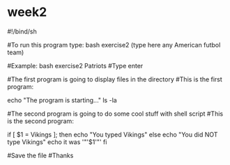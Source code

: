 # week2

#!/bind/sh

#To run this program type: bash exercise2 (type here any American futbol team)

#Example: bash exercise2 Patriots
#Type enter

#The first program is going to display files in the directory
#This is the first program:

echo "The program is starting..."
ls -la

#The second program is going to do some cool stuff with shell script
#This is the second program:

if [ $1 = Vikings ]; then
echo "You typed Vikings"
else
echo "You did NOT type Vikings"
echo it was '"'$1'"'
fi

#Save the file
#Thanks

